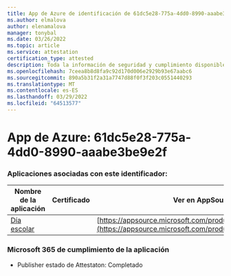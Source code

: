 ```yaml
---
title: App de Azure de identificación de 61dc5e28-775a-4dd0-8990-aaabe3be9e2f
ms.author: elmalova
author: elenamalova
manager: tonybal
ms.date: 03/26/2022
ms.topic: article
ms.service: attestation
certification_type: attested
description: Toda la información de seguridad y cumplimiento disponible para 61dc5e28-775a-4dd0-8990-aaabe3be9e2f.
ms.openlocfilehash: 7ceea8b8d8fa9c92d170d006e2929b93e67aabc6
ms.sourcegitcommit: 890a5b31f2a31a7747d88f0f3f203c0551440293
ms.translationtype: MT
ms.contentlocale: es-ES
ms.lasthandoff: 03/29/2022
ms.locfileid: "64513577"
---
```

# <a name="azure-app-id-61dc5e28-775a-4dd0-8990-aaabe3be9e2f"></a>App de Azure: 61dc5e28-775a-4dd0-8990-aaabe3be9e2f


### <a name="apps-associated-with-this-id"></a>Aplicaciones asociadas con este identificador:
| **Nombre de la aplicación** | **Certificado** | **Ver en AppSource** |
|--------------|---------------|-----------------------|
| [Día escolar](../forward/WA200001430.md) |  | [https://appsource.microsoft.com/product/office/WA200001430](https://appsource.microsoft.com/product/office/WA200001430) |

### <a name="microsoft-365-app-compliance-status"></a>Microsoft 365 de cumplimiento de la aplicación
- Publisher estado de Attestaton: Completado
